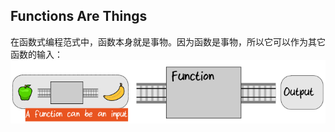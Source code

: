 ## Functions Are Things

在函数式编程范式中，函数本身就是事物。因为函数是事物，所以它可以作为其它函数的输入：  
![image](./../images/functional-can-be-input.png)
